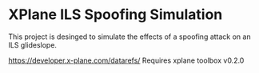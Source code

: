 # XPlane ILS Spoofing Simulation
This project is desinged to simulate the effects of a spoofing attack on an ILS glideslope.

https://developer.x-plane.com/datarefs/
Requires xplane toolbox v0.2.0